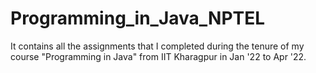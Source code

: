 # Programming_in_Java_NPTEL
It contains all the assignments that I completed during the tenure of my course "Programming in Java" from IIT Kharagpur in Jan '22 to Apr '22.
